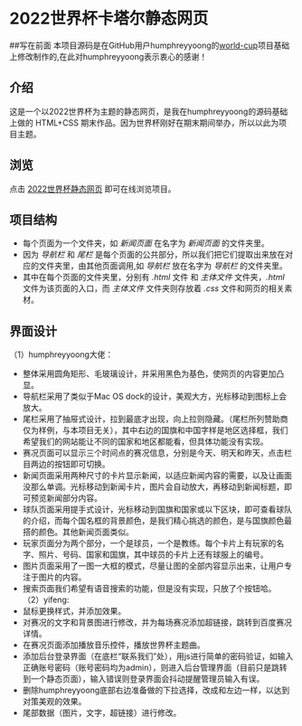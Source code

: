 # 2022世界杯卡塔尔静态网页

##写在前面
本项目源码是在GitHub用户humphreyyoong的[world-cup](https://github.com/humphreyyoong/world-cup)项目基础上修改制作的,在此对humphreyyoong表示衷心的感谢！

## 介绍
这是一个以2022世界杯为主题的静态网页，是我在humphreyyoong的源码基础上做的 HTML+CSS 期末作品。因为世界杯刚好在期末期间举办，所以以此为项目主题。

## 浏览
点击 [2022世界杯静态网页](https://caochuankuan.github.io/world-cup/%E8%B5%9B%E5%86%B5%E9%A1%B5%E9%9D%A2/%E8%B5%9B%E5%86%B5.html) 即可在线浏览项目。

## 项目结构
* 每个页面为一个文件夹，如 *新闻页面* 在名字为 *新闻页面* 的文件夹里。
* 因为 *导航栏* 和 *尾栏* 是每个页面的公共部分，所以我们把它们提取出来放在对应的文件夹里，由其他页面调用,如 *导航栏* 放在名字为 *导航栏* 的文件夹里。
* 其中在每个页面的文件夹里，分别有 *.html* 文件 和 *主体文件* 文件夹，*.html* 文件为该页面的入口，而 *主体文件* 文件夹则存放着 *.css* 文件和网页的相关素材。

## 界面设计
（1）humphreyyoong大佬：
- 整体采用圆角矩形、毛玻璃设计，并采用黑色为基色，使网页的内容更加凸显。
- 导航栏采用了类似于Mac OS dock的设计，美观大方，光标移动到图标上会放大。
- 尾栏采用了抽屉式设计，拉到最底才出现，向上拉则隐藏。（尾栏所列赞助商仅为样例，与本项目无关），其中右边的国旗和中国字样是地区选择框，我们希望我们的网站能让不同的国家和地区都能看，但具体功能没有实现。
- 赛况页面可以显示三个时间点的赛况信息，分别是今天、明天和昨天，点击栏目两边的按钮即可切换。
- 新闻页面采用两种尺寸的卡片显示新闻，以适应新闻内容的需要，以及让画面没那么单调。光标移动到新闻卡片，图片会自动放大，再移动到新闻标题，即可预览新闻部分内容。
- 球队页面采用提手式设计，光标移动到国旗和国家或以下区块，即可查看球队的介绍，而每个国名框的背景颜色，是我们精心挑选的颜色，是与国旗颜色最搭的颜色。其他新闻页面类似。
- 玩家页面分为两个部分，一个是球员，一个是教练。每个卡片上有玩家的名字、照片、号码、国家和国旗，其中球员的卡片上还有球服上的编号。
- 图片页面采用了一图一大框的模式，尽量让图的全部内容显示出来，让用户专注于图片的内容。
- 搜索页面我们希望有语音搜索的功能，但是没有实现，只放了个按钮哈。
（2）yifeng:
- 鼠标更换样式，并添加效果。
- 对赛况的文字和背景图进行修改，并为每场赛况添加超链接，跳转到百度赛况详情。
- 在赛况页面添加播放音乐控件，播放世界杯主题曲。
- 添加后台登录界面（在底栏“联系我们”处），用js进行简单的密码验证，如输入正确账号密码（账号密码均为admin），则进入后台管理界面（目前只是跳转到一个静态页面），输入错误则登录界面会抖动提醒管理员输入有误。
- 删除humphreyyoong底部右边准备做的下拉选择，改成和左边一样，以达到对策美观的效果。
- 尾部数据（图片，文字，超链接）进行修改。

